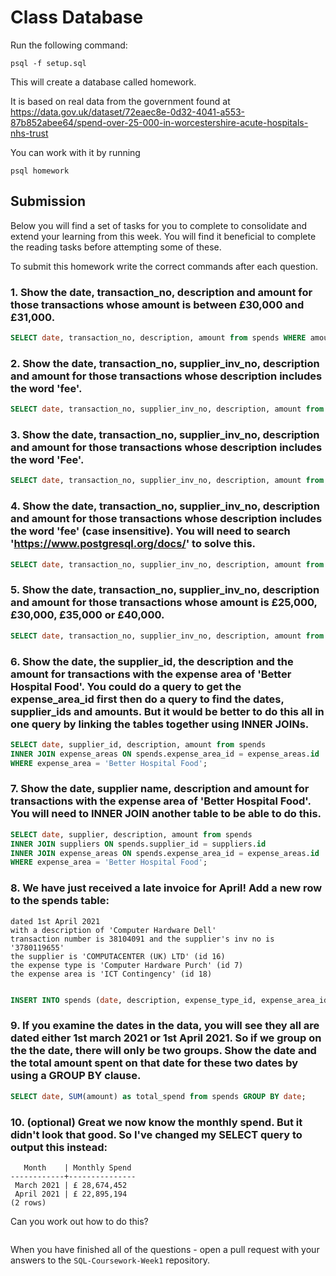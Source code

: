# Class Database

Run the following command:

```
psql -f setup.sql
```

This will create a database called homework.

It is based on real data from the government found at
https://data.gov.uk/dataset/72eaec8e-0d32-4041-a553-87b852abee64/spend-over-25-000-in-worcestershire-acute-hospitals-nhs-trust

You can work with it by running

```
psql homework
```

## Submission

Below you will find a set of tasks for you to complete to consolidate and extend your learning from this week. You will find it beneficial to complete the reading tasks before attempting some of these.

To submit this homework write the correct commands after each question.

### 1. Show the date, transaction_no, description and amount for those transactions whose amount is between £30,000 and £31,000.

```sql
SELECT date, transaction_no, description, amount from spends WHERE amount >= 30000 AND amount <= 31000;
```

### 2. Show the date, transaction_no, supplier_inv_no, description and amount for those transactions whose description includes the word 'fee'.

```sql
SELECT date, transaction_no, supplier_inv_no, description, amount from spends WHERE description LIKE '%fee%';
```

### 3. Show the date, transaction_no, supplier_inv_no, description and amount for those transactions whose description includes the word 'Fee'.

```sql
SELECT date, transaction_no, supplier_inv_no, description, amount from spends WHERE description LIKE '%Fee%';
```

### 4. Show the date, transaction_no, supplier_inv_no, description and amount for those transactions whose description includes the word 'fee' (case insensitive). You will need to search 'https://www.postgresql.org/docs/' to solve this.

```sql
SELECT date, transaction_no, supplier_inv_no, description, amount from spends WHERE lower(description) LIKE '%fee%';

```

### 5. Show the date, transaction_no, supplier_inv_no, description and amount for those transactions whose amount is £25,000, £30,000, £35,000 or £40,000.

```sql
SELECT date, transaction_no, supplier_inv_no, description, amount from spends WHERE amount in (25000, 30000, 35000, 40000);

```

### 6. Show the date, the supplier_id, the description and the amount for transactions with the expense area of 'Better Hospital Food'. You could do a query to get the expense_area_id first then do a query to find the dates, supplier_ids and amounts. But it would be better to do this all in one query by linking the tables together using INNER JOINs.

```sql
SELECT date, supplier_id, description, amount from spends
INNER JOIN expense_areas ON spends.expense_area_id = expense_areas.id
WHERE expense_area = 'Better Hospital Food';
```

### 7. Show the date, supplier name, description and amount for transactions with the expense area of 'Better Hospital Food'. You will need to INNER JOIN another table to be able to do this.

```sql
SELECT date, supplier, description, amount from spends
INNER JOIN suppliers ON spends.supplier_id = suppliers.id
INNER JOIN expense_areas ON spends.expense_area_id = expense_areas.id
WHERE expense_area = 'Better Hospital Food';
```

### 8. We have just received a late invoice for April! Add a new row to the spends table:

    dated 1st April 2021
    with a description of 'Computer Hardware Dell'
    transaction number is 38104091 and the supplier's inv no is '3780119655'
    the supplier is 'COMPUTACENTER (UK) LTD' (id 16)
    the expense type is 'Computer Hardware Purch' (id 7)
    the expense area is 'ICT Contingency' (id 18)

```sql

INSERT INTO spends (date, description, expense_type_id, expense_area_id, supplier_id,  transaction_no, supplier_inv_no,  amount) VALUES ('2021-04-01','Computer Hardware Dell', 7,18,16,38104091,'3780119655',32000);


```

### 9. If you examine the dates in the data, you will see they all are dated either 1st march 2021 or 1st April 2021. So if we group on the the date, there will only be two groups. Show the date and the total amount spent on that date for these two dates by using a GROUP BY clause.

```sql
SELECT date, SUM(amount) as total_spend from spends GROUP BY date;
```

### 10. (optional) Great we now know the monthly spend. But it didn't look that good. So I've changed my SELECT query to output this instead:

```
   Month    | Monthly Spend
------------+---------------
 March 2021 | £ 28,674,452
 April 2021 | £ 22,895,194
(2 rows)
```

Can you work out how to do this?

```sql

```

When you have finished all of the questions - open a pull request with your answers to the `SQL-Coursework-Week1` repository.
